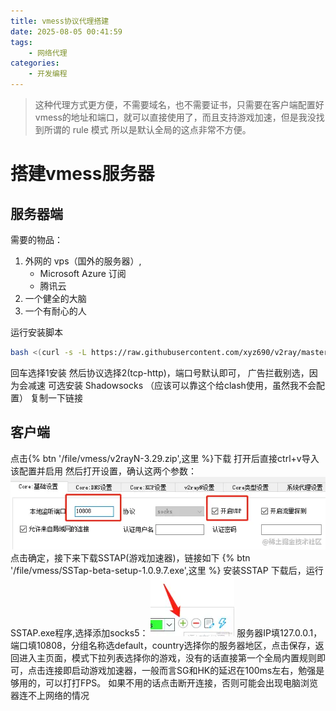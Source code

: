 ```yaml
---
title: vmess协议代理搭建
date: 2025-08-05 00:41:59
tags:
    - 网络代理
categories:
    - 开发编程
---
```


> 这种代理方式更方便，不需要域名，也不需要证书，只需要在客户端配置好vmess的地址和端口，就可以直接使用了，而且支持游戏加速，但是我没找到所谓的 rule 模式 所以是默认全局的这点非常不方便。

# 搭建vmess服务器

## 服务器端
需要的物品：
1. 外网的 vps（国外的服务器）,
    - Microsoft Azure 订阅
    - 腾讯云
2. 一个健全的大脑
3. 一个有耐心的人

运行安装脚本
```bash
bash <(curl -s -L https://raw.githubusercontent.com/xyz690/v2ray/master/install.sh)
```

回车选择1安装
然后协议选择2(tcp-http)，端口号默认即可，
广告拦截别选，因为会减速
可选安装 Shadowsocks （应该可以靠这个给clash使用，虽然我不会配置）
复制一下链接

## 客户端
点击{% btn '/file/vmess/v2rayN-3.29.zip',这里 %}下载
打开后直接ctrl+v导入该配置并启用
然后打开设置，确认这两个参数：
<img src="/file/vmess/3f59facaa8c84414920cc6a52b7ab959~tplv-k3u1fbpfcp-zoom-in-crop-mark_1512_0_0_0.webp"></img>
点击确定，接下来下载SSTAP(游戏加速器)，链接如下
{% btn '/file/vmess/SSTap-beta-setup-1.0.9.7.exe',这里 %}
安装SSTAP
下载后，运行SSTAP.exe程序,选择添加socks5：
<img src="/file/vmess/2599aa508b86439fa193f3b22aaba1ca~tplv-k3u1fbpfcp-zoom-in-crop-mark_1512_0_0_0.webp"></img>
服务器IP填127.0.0.1，端口填10808，分组名称选default，country选择你的服务器地区，点击保存，返回进入主页面，模式下拉列表选择你的游戏，没有的话直接第一个全局内置规则即可，点击连接即启动游戏加速器，一般而言SG和HK的延迟在100ms左右，勉强是够用的，可以打打FPS。
如果不用的话点击断开连接，否则可能会出现电脑浏览器连不上网络的情况
